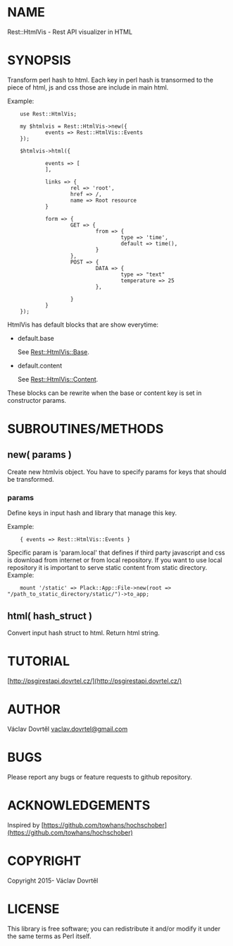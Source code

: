 # NAME

Rest::HtmlVis - Rest API visualizer in HTML

# SYNOPSIS

Transform perl hash to html.
Each key in perl hash is transormed to the piece of html, js and css those are include in main html.

Example:

        use Rest::HtmlVis;

        my $htmlvis = Rest::HtmlVis->new({
                events => Rest::HtmlVis::Events
        });

        $htmlvis->html({

                events => [
                ],

                links => {
                        rel => 'root',
                        href => /,
                        name => Root resource
                }

                form => {
                        GET => {
                                from => {
                                        type => 'time',
                                        default => time(),
                                }
                        },
                        POST => {
                                DATA => {
                                        type => "text"
                                        temperature => 25
                                },

                        }
                }
        });

HtmlVis has default blocks that are show everytime:

- default.base

    See [Rest::HtmlVis::Base](https://metacpan.org/pod/Rest::HtmlVis::Base).

- default.content

    See [Rest::HtmlVis::Content](https://metacpan.org/pod/Rest::HtmlVis::Content).

These blocks can be rewrite when the base or content key is set in constructor params.

# SUBROUTINES/METHODS

## new( params )

Create new htmlvis object. You have to specify params for keys that should be transformed.

### params

Define keys in input hash and library that manage this key.

Example:

        { events => Rest::HtmlVis::Events }   

Specific param is 'param.local' that defines if third party javascript and css is download from internet or from local repository.
If you want to use local repository it is important to serve static content from static directory.
Example:

        mount '/static' => Plack::App::File->new(root => "/path_to_static_directory/static/")->to_app;

## html( hash\_struct )

Convert input hash struct to html. Return html string.

# TUTORIAL

[http://psgirestapi.dovrtel.cz/](http://psgirestapi.dovrtel.cz/)

# AUTHOR

Václav Dovrtěl <vaclav.dovrtel@gmail.com>

# BUGS

Please report any bugs or feature requests to github repository.

# ACKNOWLEDGEMENTS

Inspired by [https://github.com/towhans/hochschober](https://github.com/towhans/hochschober)

# COPYRIGHT

Copyright 2015- Václav Dovrtěl

# LICENSE

This library is free software; you can redistribute it and/or modify
it under the same terms as Perl itself.
